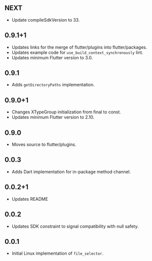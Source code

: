 ## NEXT

* Update compileSdkVersion to 33.

## 0.9.1+1

* Updates links for the merge of flutter/plugins into flutter/packages.
* Updates example code for `use_build_context_synchronously` lint.
* Updates minimum Flutter version to 3.0.

## 0.9.1

* Adds `getDirectoryPaths` implementation.

## 0.9.0+1

* Changes XTypeGroup initialization from final to const.
* Updates minimum Flutter version to 2.10.

## 0.9.0

* Moves source to flutter/plugins.

## 0.0.3

* Adds Dart implementation for in-package method channel.

## 0.0.2+1

* Updates README

## 0.0.2

* Updates SDK constraint to signal compatibility with null safety.

## 0.0.1

* Initial Linux implementation of `file_selector`.
